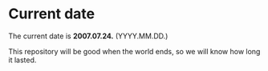 # Current date

The current date is **2007.07.24.** (YYYY.MM.DD.)

This repository will be good when the world ends, so we will know how long it lasted.